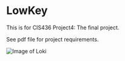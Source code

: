 # LowKey

This is for CIS436 Project4: The final project.

See pdf file for project requirements.

![Image of Loki](https://i.imgur.com/ElafIxT.jpg)